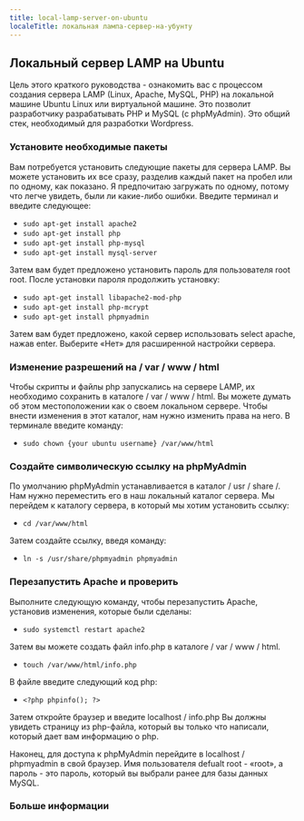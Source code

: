 ```yaml
---
title: local-lamp-server-on-ubuntu
localeTitle: локальная лампа-сервер-на-убунту
---
```

## Локальный сервер LAMP на Ubuntu

Цель этого краткого руководства - ознакомить вас с процессом создания сервера LAMP (Linux, Apache, MySQL, PHP) на локальной машине Ubuntu Linux или виртуальной машине. Это позволит разработчику разрабатывать PHP и MySQL (с phpMyAdmin). Это общий стек, необходимый для разработки Wordpress.

### Установите необходимые пакеты

Вам потребуется установить следующие пакеты для сервера LAMP. Вы можете установить их все сразу, разделив каждый пакет на пробел или по одному, как показано. Я предпочитаю загружать по одному, потому что легче увидеть, были ли какие-либо ошибки. Введите терминал и введите следующее:

*   `sudo apt-get install apache2`
*   `sudo apt-get install php`
*   `sudo apt-get install php-mysql`
*   `sudo apt-get install mysql-server`

Затем вам будет предложено установить пароль для пользователя root root. После установки пароля продолжить установку:

*   `sudo apt-get install libapache2-mod-php`
*   `sudo apt-get install php-mcrypt`
*   `sudo apt-get install phpmyadmin`

Затем вам будет предложено, какой сервер использовать select apache, нажав enter. Выберите «Нет» для расширенной настройки сервера.

### Изменение разрешений на / var / www / html

Чтобы скрипты и файлы php запускались на сервере LAMP, их необходимо сохранить в каталоге / var / www / html. Вы можете думать об этом местоположении как о своем локальном сервере. Чтобы внести изменения в этот каталог, нам нужно изменить права на него. В терминале введите команду:

*   `sudo chown {your ubuntu username} /var/www/html`

### Создайте символическую ссылку на phpMyAdmin

По умолчанию phpMyAdmin устанавливается в каталог / usr / share /. Нам нужно переместить его в наш локальный каталог сервера. Мы перейдем к каталогу сервера, в который мы хотим установить ссылку:

*   `cd /var/www/html`

Затем создайте ссылку, введя команду:

*   `ln -s /usr/share/phpmyadmin phpmyadmin`

### Перезапустить Apache и проверить

Выполните следующую команду, чтобы перезапустить Apache, установив изменения, которые были сделаны:

*   `sudo systemctl restart apache2`

Затем вы можете создать файл info.php в каталоге / var / www / html.

*   `touch /var/www/html/info.php`

В файле введите следующий код php:

*   `<?php phpinfo(); ?>`

Затем откройте браузер и введите localhost / info.php Вы должны увидеть страницу из php-файла, который вы только что написали, который дает вам информацию о php.

Наконец, для доступа к phpMyAdmin перейдите в localhost / phpmyadmin в свой браузер. Имя пользователя defualt root - «root», а пароль - это пароль, который вы выбрали ранее для базы данных MySQL.

### Больше информации
